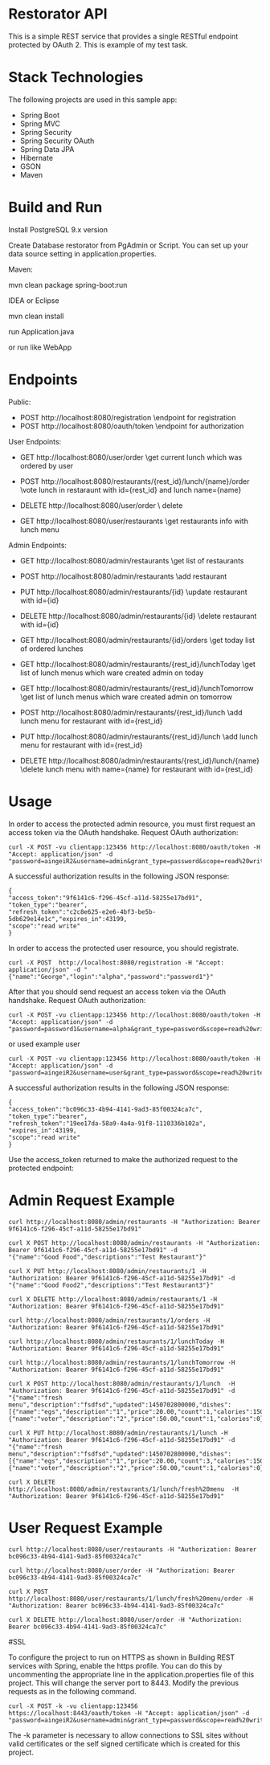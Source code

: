 # Restorator API
This is a simple REST service that provides a single RESTful endpoint protected by OAuth 2. This is example of my test task.

# Stack Technologies
The following projects are used in this sample app:

- Spring Boot
- Spring MVC
- Spring Security
- Spring Security OAuth
- Spring Data JPA
- Hibernate
- GSON
- Maven

# Build and Run

Install PostgreSQL 9.x version

Create Database restorator from PgAdmin or Script. You can set up your data source setting in application.properties.

Maven:

mvn clean package spring-boot:run

IDEA or Eclipse 

mvn clean install

run Application.java

or run like WebApp

# Endpoints

Public:

- POST http://localhost:8080/registration  \\endpoint for registration
- POST http://localhost:8080/oauth/token  \\endpoint for authorization

User Endpoints:

- GET     http://localhost:8080/user/order \\get current lunch which was ordered by user

- POST    http://localhost:8080/restaurants/{rest_id}/lunch/{name}/order \\vote lunch in restaraunt with id={rest_id} and lunch name={name}

- DELETE  http://localhost:8080/user/order \\ delete 

- GET     http://localhost:8080/user/restaurants \\get restaurants info with lunch menu


Admin Endpoints:

- GET     http://localhost:8080/admin/restaurants \\get list of restaurants

- POST    http://localhost:8080/admin/restaurants \\add restaurant

- PUT     http://localhost:8080/admin/restaurants/{id} \\update restaurant with id={id}

- DELETE  http://localhost:8080/admin/restaurants/{id} \\delete restaurant with id={id}

- GET     http://localhost:8080/admin/restaurants/{id}/orders \\get today list of ordered lunches

- GET     http://localhost:8080/admin/restaurants/{rest_id}/lunchToday \\get list of lunch menus which ware created admin on today

- GET     http://localhost:8080/admin/restaurants/{rest_id}/lunchTomorrow \\get list of lunch menus which ware created admin on tomorrow

- POST    http://localhost:8080/admin/restaurants/{rest_id}/lunch \\add lunch menu for restaurant with id={rest_id}

- PUT     http://localhost:8080/admin/restaurants/{rest_id}/lunch \\add lunch menu for restaurant with id={rest_id}

- DELETE  http://localhost:8080/admin/restaurants/{rest_id}/lunch/{name} \\delete lunch menu with name={name} for restaurant with id={rest_id}

# Usage

In order to access the protected admin resource, you must first request an access token via the OAuth handshake. Request OAuth authorization:

```
curl -X POST -vu clientapp:123456 http://localhost:8080/oauth/token -H "Accept: application/json" -d "password=aingeiR2&username=admin&grant_type=password&scope=read%20write&client_secret=123456&client_id=clientapp"
```

A successful authorization results in the following JSON response:

```
{
"access_token":"9f6141c6-f296-45cf-a11d-58255e17bd91",
"token_type":"bearer",
"refresh_token":"c2c8e625-e2e6-4bf3-be5b-5db629e14e1c","expires_in":43199,
"scope":"read write"
}
```

In order to access the protected user resource, you should registrate. 

```
curl -X POST  http://localhost:8080/registration -H "Accept: application/json" -d "{"name":"George","login":"alpha","password":"password1"}"
```

After that you should send request an access token via the OAuth handshake. Request OAuth authorization:

```
curl -X POST -vu clientapp:123456 http://localhost:8080/oauth/token -H "Accept: application/json" -d "password=password1&username=alpha&grant_type=password&scope=read%20write&client_secret=123456&client_id=clientapp"
```

or used example user

```
curl -X POST -vu clientapp:123456 http://localhost:8080/oauth/token -H "Accept: application/json" -d "password=aingeiR2&username=user&grant_type=password&scope=read%20write&client_secret=123456&client_id=clientapp"
```

A successful authorization results in the following JSON response:

```
{
"access_token":"bc096c33-4b94-4141-9ad3-85f00324ca7c",
"token_type":"bearer",
"refresh_token":"19ee17da-58a9-4a4a-91f8-1110336b102a",
"expires_in":43199,
"scope":"read write"
}
```
Use the access_token returned to make the authorized request to the protected endpoint:

# Admin Request Example

```
curl http://localhost:8080/admin/restaurants -H "Authorization: Bearer 9f6141c6-f296-45cf-a11d-58255e17bd91"
```

```
curl X POST http://localhost:8080/admin/restaurants -H "Authorization: Bearer 9f6141c6-f296-45cf-a11d-58255e17bd91" -d
"{"name":"Good Food","descriptions":"Test Restaurant"}"
```

```
curl X PUT http://localhost:8080/admin/restaurants/1 -H "Authorization: Bearer 9f6141c6-f296-45cf-a11d-58255e17bd91" -d
"{"name":"Good Food2","descriptions":"Test Restaurant3"}"
```

```
curl X DELETE http://localhost:8080/admin/restaurants/1 -H "Authorization: Bearer 9f6141c6-f296-45cf-a11d-58255e17bd91" 
```

```
curl http://localhost:8080/admin/restaurants/1/orders -H "Authorization: Bearer 9f6141c6-f296-45cf-a11d-58255e17bd91"
```

```
curl http://localhost:8080/admin/restaurants/1/lunchToday -H "Authorization: Bearer 9f6141c6-f296-45cf-a11d-58255e17bd91"
```

```
curl http://localhost:8080/admin/restaurants/1/lunchTomorrow -H "Authorization: Bearer 9f6141c6-f296-45cf-a11d-58255e17bd91"
```

```
curl X POST http://localhost:8080/admin/restaurants/1/lunch  -H "Authorization: Bearer 9f6141c6-f296-45cf-a11d-58255e17bd91" -d
"{"name":"fresh menu","description":"fsdfsd","updated":1450702800000,"dishes":[{"name":"egs","description":"1","price":20.00,"count":1,"calories":150},{"name":"voter","description":"2","price":50.00,"count":1,"calories":0}]}"
```

```
curl X PUT http://localhost:8080/admin/restaurants/1/lunch -H "Authorization: Bearer 9f6141c6-f296-45cf-a11d-58255e17bd91" -d
"{"name":"fresh menu","description":"fsdfsd","updated":1450702800000,"dishes":[{"name":"egs","description":"1","price":20.00,"count":3,"calories":150},{"name":"voter","description":"2","price":50.00,"count":1,"calories":0}]}"
```

```
curl X DELETE http://localhost:8080/admin/restaurants/1/lunch/fresh%20menu  -H "Authorization: Bearer 9f6141c6-f296-45cf-a11d-58255e17bd91" 
```

# User Request Example


```
curl http://localhost:8080/user/restaurants -H "Authorization: Bearer bc096c33-4b94-4141-9ad3-85f00324ca7c"
```

```
curl http://localhost:8080/user/order -H "Authorization: Bearer bc096c33-4b94-4141-9ad3-85f00324ca7c"
```

```
curl X POST http://localhost:8080/user/restaurants/1/lunch/fresh%20menu/order -H "Authorization: Bearer bc096c33-4b94-4141-9ad3-85f00324ca7c" 
```

```
curl X DELETE http://localhost:8080/user/order -H "Authorization: Bearer bc096c33-4b94-4141-9ad3-85f00324ca7c" 
```

#SSL

To configure the project to run on HTTPS as shown in Building REST services with Spring, enable the https profile. You can do this by uncommenting the appropriate line in the application.properties file of this project. This will change the server port to 8443. Modify the previous requests as in the following command.

```
curl -X POST -k -vu clientapp:123456 https://localhost:8443/oauth/token -H "Accept: application/json" -d "password=aingeiR2&username=admin&grant_type=password&scope=read%20write&client_secret=123456&client_id=clientapp"
```

The -k parameter is necessary to allow connections to SSL sites without valid certificates or the self signed certificate which is created for this project.
